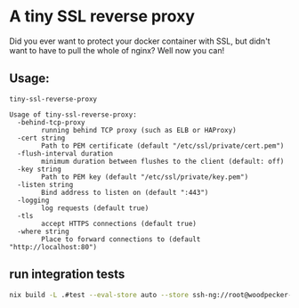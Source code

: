 A tiny SSL reverse proxy
========================

Did you ever want to protect your docker container with SSL, but
didn't want to have to pull the whole of nginx? Well now you can!

Usage:
------

```
tiny-ssl-reverse-proxy

Usage of tiny-ssl-reverse-proxy:
  -behind-tcp-proxy
    	running behind TCP proxy (such as ELB or HAProxy)
  -cert string
    	Path to PEM certificate (default "/etc/ssl/private/cert.pem")
  -flush-interval duration
    	minimum duration between flushes to the client (default: off)
  -key string
    	Path to PEM key (default "/etc/ssl/private/key.pem")
  -listen string
    	Bind address to listen on (default ":443")
  -logging
    	log requests (default true)
  -tls
    	accept HTTPS connections (default true)
  -where string
    	Place to forward connections to (default "http://localhost:80")
```


## run integration tests
```bash
nix build -L .#test --eval-store auto --store ssh-ng://root@woodpecker-1 --option system x86_64-linux --show-trace  
```        

